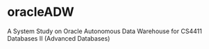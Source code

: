 # oracleADW
A System Study on Oracle Autonomous Data Warehouse for CS4411 Databases II (Advanced Databases)
